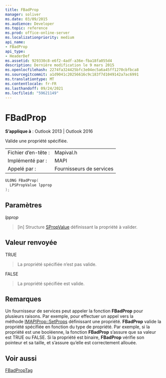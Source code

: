 ```yaml
---
title: FBadProp
manager: soliver
ms.date: 03/09/2015
ms.audience: Developer
ms.topic: reference
ms.prod: office-online-server
ms.localizationpriority: medium
api_name:
- FBadProp
api_type:
- HeaderDef
ms.assetid: 929330c8-e6f2-4adf-a36e-fba18fa055d4
description: Dernière modification le 9 mars 2015
ms.openlocfilehash: 2274fa324425bfc3e04ec5a6a45ff1270cbfbca8
ms.sourcegitcommit: a1d9041c20256616c9c183f7d1049142a7ac6991
ms.translationtype: MT
ms.contentlocale: fr-FR
ms.lasthandoff: 09/24/2021
ms.locfileid: "59621149"
---
```

# <a name="fbadprop"></a>FBadProp

  
  
**S’applique à** : Outlook 2013 | Outlook 2016 
  
Valide une propriété spécifiée. 
  
|||
|:-----|:-----|
|Fichier d’en-tête :  <br/> |Mapival.h  <br/> |
|Implémenté par :  <br/> |MAPI  <br/> |
|Appelé par :  <br/> |Fournisseurs de services  <br/> |
   
```cpp
ULONG FBadProp(
  LPSPropValue lpprop
);
```

## <a name="parameters"></a>Paramètres

 _lpprop_
  
> [in] Structure [SPropValue](spropvalue.md) définissant la propriété à valider. 
    
## <a name="return-value"></a>Valeur renvoyée

TRUE 
  
> La propriété spécifiée n’est pas valide. 
    
FALSE 
  
> La propriété spécifiée est valide.
    
## <a name="remarks"></a>Remarques

Un fournisseur de services peut appeler la fonction **FBadProp** pour plusieurs raisons. Par exemple, pour effectuer un appel vers la méthode [IMAPIProp::SetProps](imapiprop-setprops.md) définissant une propriété. **FBadProp** valide la propriété spécifiée en fonction du type de propriété. Par exemple, si la propriété est une booléenne, la fonction **FBadProp** s’assure que sa valeur est TRUE ou FALSE. Si la propriété est binaire, **FBadProp** vérifie son pointeur et sa taille, et s’assure qu’elle est correctement allouée. 
  
## <a name="see-also"></a>Voir aussi



[FBadPropTag](fbadproptag.md)

